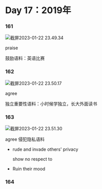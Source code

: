 # Day 17：2019年



### 161

![截屏2023-01-22 23.49.34](https://xingqiu-tuchuang-1256524210.cos.ap-shanghai.myqcloud.com/3978/%E6%88%AA%E5%B1%8F2023-01-22%2023.49.34.png)

praise

鼓励语料：英语比赛





### 162

![截屏2023-01-22 23.50.17](https://xingqiu-tuchuang-1256524210.cos.ap-shanghai.myqcloud.com/3978/%E6%88%AA%E5%B1%8F2023-01-22%2023.50.17.png)

agree

独立重要性语料：小时候学独立，长大外面读书





### 163

![截屏2023-01-22 23.51.30](https://xingqiu-tuchuang-1256524210.cos.ap-shanghai.myqcloud.com/3978/%E6%88%AA%E5%B1%8F2023-01-22%2023.51.30.png)

agree 侵犯隐私语料

- rude and invade others' privacy

  show no respect to

- Ruin their mood





### 164

